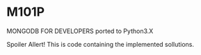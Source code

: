 # M101P
MONGODB FOR DEVELOPERS ported to Python3.X

Spoiler Allert!
This is code containing the implemented sollutions.
